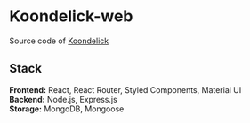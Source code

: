 # Koondelick-web
Source code of [Koondelick](http://koondelick.herokuapp.com)

## Stack
**Frontend:** React, React Router, Styled Components, Material UI  
**Backend:** Node.js, Express.js  
**Storage:** MongoDB, Mongoose  
